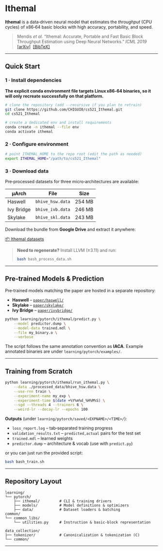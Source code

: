 # Ithemal

**Ithemal** is a data‑driven neural model that estimates the *throughput* (CPU cycles) of x86‑64 basic blocks with high accuracy, portability, and speed.

> Mendis *et al.* “Ithemal: Accurate, Portable and Fast Basic Block Throughput Estimation using Deep Neural Networks.” *ICML 2019*
> [\[arXiv\]](https://arxiv.org/abs/1808.07412)  [\[BibTeX\]](http://groups.csail.mit.edu/commit/bibtex.cgi?key=ithemal-icml)

---

## Quick Start

### 1 · Install dependencies
**The explicit conda environment file targets Linux x86‑64 binaries, so it will only recreate successfully on that platform.**

```bash
# clone the repository (add --recursive if you plan to retrain)
git clone https://github.com/CHIGUI0/cs521_Ithemal.git
cd cs521_Ithemal

# create a dedicated env and install requirements
conda create -n ithemal --file env
conda activate ithemal
```

### 2 · Configure environment

```bash
# point ITHEMAL_HOME to the repo root (edit the path as needed)
export ITHEMAL_HOME="/path/to/cs521_Ithemal"
```

### 3 · Download data

Pre‑processed datasets for three micro‑architectures are available:

| µArch      | File             | Size   |
| ---------- | ---------------- | ------ |
| Haswell    | `bhive_hsw.data` | 254 MB |
| Ivy Bridge | `bhive_ivb.data` | 246 MB |
| Skylake    | `bhive_skl.data` | 243 MB |

Download the bundle from **Google Drive** and extract it anywhere:

[📦 Ithemal datasets](https://drive.google.com/file/d/1lr7k0Gomd2tHEvAw-jwRFFqnTcs4Rfg4/view?usp=sharing)

> **Need to regenerate?** Install LLVM (≥3.11) and run:
>
> ```bash
> bash bash_process_data.sh
> ```

---

## Pre‑trained Models & Prediction

Pre‑trained models matching the paper are hosted in a separate repository:

* **Haswell** – [`paper/haswell/`](https://github.com/psg-mit/Ithemal-models/blob/master/paper/haswell)
* **Skylake** – [`paper/skylake/`](https://github.com/psg-mit/Ithemal-models/blob/master/paper/skylake)
* **Ivy Bridge** – [`paper/ivybridge/`](https://github.com/psg-mit/Ithemal-models/blob/master/paper/ivybridge)

```bash
python learning/pytorch/ithemal/predict.py \
    --model predictor.dump \
    --model-data trained.mdl \
    --file my_binary.o \
    --verbose
```

The script follows the same annotation convention as **IACA**. Example annotated binaries are under `learning/pytorch/examples/`.

---

## Training from Scratch

```bash
python learning/pytorch/ithemal/run_ithemal.py \
    --data ./processed_data/bhive_hsw.data \
    --use-rnn train \
    --experiment-name my_exp \
    --experiment-time $(date +%Y%m%d_%H%M%S) \
    --sgd --threads 4 --trainers 6 \
    --weird-lr --decay-lr --epochs 100
```

**Outputs** (under `learning/pytorch/saved/<EXPNAME>/<TIME>/`):

* `loss_report.log` – tab‑separated training progress
* `validation_results.txt` – `predicted,actual` pairs for the test set
* `trained.mdl` – learned weights
* `predictor.dump` – architecture & vocab (use with `predict.py`)


or you can just run the provided script:

```bash
bash bash_train.sh
```
---

## Repository Layout

```
learning/
└── pytorch/
    ├── ithemal/         # CLI & training drivers
    ├── models/          # Model definitions & optimizers
    ├── data/            # Dataset loaders & batching
common/
└── common_libs/
    └── utilities.py     # Instruction & basic‑block representation

data_collection/
├── tokenizer/           # Canonicalization & tokenization (C)
└── common/
```

---
